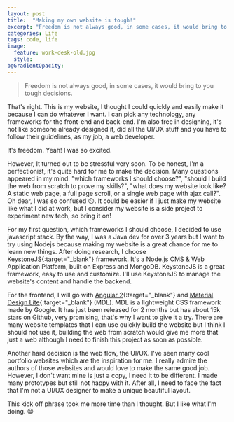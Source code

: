 ```yaml
---
layout: post
title:  "Making my own website is tough!"
excerpt: "Freedom is not always good, in some cases, it would bring to you tough decisions."
categories: Life
tags: code, life
image:
  feature: work-desk-old.jpg
  style: 
bgGradientOpacity: 
---
```

>Freedom is not always good, in some cases, it would bring to you tough decisions.

That's right. This is my website, I thought I could quickly and easily make it because I can do whatever I want. I can pick any technology, any frameworks for the front-end and back-end. I'm also free in designing, it's not like someone already designed it, did all the UI/UX stuff and you have to follow their guidelines, as my job, a web developer.

It's freedom. Yeah! I was so excited.

However, It turned out to be stressful very soon. To be honest, I'm a perfectionist, it's quite hard for me to make the decision. Many questions appeared in my mind: "which frameworks I should choose?", "should I build the web from scratch to prove my skills?", "what does my website look like? A static web page, a full page scroll, or a single web page with ajax call?". Oh dear, I was so confused :confused:. It could be easier if I just make my website like what I did at work, but I consider my website is a side project to experiment new tech, so bring it on!

For my first question, which frameworks I should choose, I decided to use javascript stack. By the way, I was a Java dev for over 3 years but I want to try using Nodejs because making my website is a great chance for me to learn new things. After doing research, I choose [KeystoneJS](http://keystonejs.com/ 'homepage'){:target="_blank"} framework. It's a Node.js CMS & Web Application Platform, built on Express and MongoDB. KeystoneJS is a great framework, easy to use and customize. I'll use KeystoneJS to manage the website's content and handle the backend.

For the frontend, I will go with [Angular 2](https://angular.io/ 'homepage'){:target="_blank"} and [Material Design Lite](http://www.getmdl.io/ 'homepage'){:target="_blank"} (MDL). MDL is a lightweight CSS framework made by Google. It has just been released for 2 months but has about 15k stars on Github, very promising, that's why I want to give it a try. There are many website templates that I can use quickly build the website but I think I should not use it, building the web from scratch would give me more that just a web although I need to finish this project as soon as possible.

Another hard decision is the web flow, the UI/UX. I've seen many cool portfolio websites which are the inspiration for me. I really admire the authors of those websites and would love to make the same good job. However, I don't want mine is just a copy, I need it to be different. I made many prototypes but still not happy with it. After all, I need to face the fact that I'm not a UI/UX designer to make a unique beautiful layout. 

This kick off phrase took me more time than I thought. But I like what I'm doing. :grin: